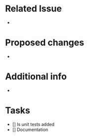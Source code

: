 # Related Issue
- 

# Proposed changes
- 

# Additional info
- 

# Tasks
- [] Is unit tests added
- [] Documentation

